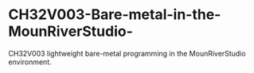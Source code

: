 # CH32V003-Bare-metal-in-the-MounRiverStudio-
CH32V003 lightweight bare-metal programming in the MounRiverStudio environment.
